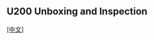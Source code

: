 ## U200 Unboxing and Inspection

[[中文]](../../../cn/device_and_usage_manual/ANTSDR_U_Series_Module/ANTSDR_U200_Reference_Manual/AntsdrU220_Unpacking_examination_cn.html)